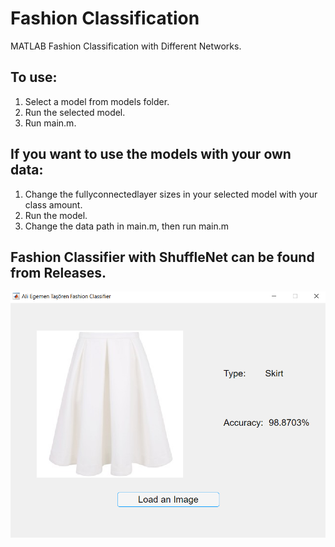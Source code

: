 # Fashion Classification
MATLAB Fashion Classification with Different Networks.
## To use:
1. Select a model from models folder.
2. Run the selected model.
3. Run main.m.
## If you want to use the models with your own data:
1. Change the fullyconnectedlayer sizes in your selected model with your class amount.
2. Run the model.
3. Change the data path in main.m, then run main.m
## Fashion Classifier with ShuffleNet can be found from Releases.
![image](https://raw.githubusercontent.com/taliegemen/Fashion-Classification/master/GUIPicture.png)
